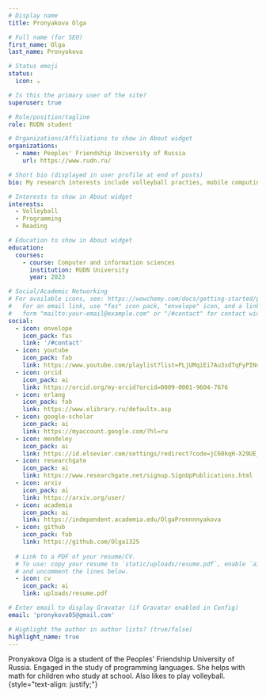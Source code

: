 ```yaml
---
# Display name
title: Pronyakova Olga

# Full name (for SEO)
first_name: Olga
last_name: Pronyakova

# Status emoji
status:
  icon: ☕️

# Is this the primary user of the site?
superuser: true

# Role/position/tagline
role: RUDN student

# Organizations/Affiliations to show in About widget
organizations:
  - name: Peoples' Friendship University of Russia
    url: https://www.rudn.ru/

# Short bio (displayed in user profile at end of posts)
bio: My research interests include volleyball practies, mobile computing and programmable matter.

# Interests to show in About widget
interests:
  - Volleyball
  - Programming
  - Reading

# Education to show in About widget
education:
  courses:
    - course: Computer and information sciences
      institution: RUDN University
      year: 2023

# Social/Academic Networking
# For available icons, see: https://wowchemy.com/docs/getting-started/page-builder/#icons
#   For an email link, use "fas" icon pack, "envelope" icon, and a link in the
#   form "mailto:your-email@example.com" or "/#contact" for contact widget.
social:
  - icon: envelope
    icon_pack: fas
    link: '/#contact'
  - icon: youtube
    icon_pack: fab
    link: https://www.youtube.com/playlist?list=PLjUMqiEi7Au3xdTqFyPINcebfaRcvDOWn
  - icon: orcid
    icon_pack: ai
    link: https://orcid.org/my-orcid?orcid=0009-0001-9604-7676
  - icon: erlang
    icon_pack: fab
    link: https://www.elibrary.ru/defaultx.asp
  - icon: google-scholar
    icon_pack: ai
    link: https://myaccount.google.com/?hl=ru
  - icon: mendeley
    icon_pack: ai
    link: https://id.elsevier.com/settings/redirect?code=jC60kqH-X29UE_QKnM0EBXA1VM2-DjSf4vkPuEJj
  - icon: researchgate
    icon_pack: ai
    link: https://www.researchgate.net/signup.SignUpPublications.html
  - icon: arxiv
    icon_pack: ai
    link: https://arxiv.org/user/
  - icon: academia
    icon_pack: ai
    link: https://independent.academia.edu/OlgaPronnnnyakova
  - icon: github
    icon_pack: fab
    link: https://github.com/Olga1325
    
  # Link to a PDF of your resume/CV.
  # To use: copy your resume to `static/uploads/resume.pdf`, enable `ai` icons in `params.yaml`,
  # and uncomment the lines below.
  - icon: cv
    icon_pack: ai
    link: uploads/resume.pdf

# Enter email to display Gravatar (if Gravatar enabled in Config)
email: 'pronykova05@gmail.com'

# Highlight the author in author lists? (true/false)
highlight_name: true
---
```


Pronyakova Olga is a student of the Peoples' Friendship University of Russia. Engaged in the study of programming languages. She helps with math for children who study at school. Also likes to play volleyball.
{style="text-align: justify;"}
